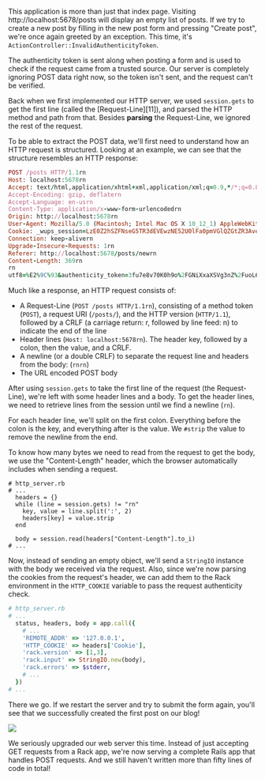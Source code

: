 This application is more than just that index page. Visiting http://localhost:5678/posts will display an empty list of posts. If we try to create a new post by filling in the new post form and pressing "Create post", we're once again greeted by an exception. This time, it's `ActionController::InvalidAuthenticityToken`.

The authenticity token is sent along when posting a form and is used to check if the request came from a trusted source. Our server is completely ignoring POST data right now, so the token isn't sent, and the request can't be verified.

Back when we first implemented our HTTP server, we used `session.gets` to get the first line (called the [Request-Line][11]), and parsed the HTTP method and path from that. Besides **parsing** the Request-Line, we ignored the rest of the request.

To be able to extract the POST data, we'll first need to understand how an HTTP request is structured. Looking at an example, we can see that the structure resembles an HTTP response:

```ruby    
POST /posts HTTP/1.1rn
Host: localhost:5678rn
Accept: text/html,application/xhtml+xml,application/xml;q=0.9,*/*;q=0.8rn
Accept-Encoding: gzip, deflatern
Accept-Language: en-usrn
Content-Type: application/x-www-form-urlencodedrn
Origin: http://localhost:5678rn
User-Agent: Mozilla/5.0 (Macintosh; Intel Mac OS X 10_12_1) AppleWebKit/602.2.14 (KHTML, like Gecko) Version/10.0.1 Safari/602.2.14rn
Cookie: _wups_session=LzE0Z2hSZFNseG5TR3dEVEwzNE52U0lFa0pmVGlQZGtZR3AveWlyMEFvUHRPeXlQUzQ4L0xlKzNLVWtqYld2cjdiWkpmclZIaEhJd1R6eDhaZThFbVBlN2p6QWpJdllHL2F4Z3VseUZ6NU1BRTU5Y1crM2lLRVY0UzdSZkpwYkt2SGFLZUQrYVFvaFE0VjZmZlIrNk5BPT0tLUpLTHQvRHQ0T3FycWV0ZFZhVHZWZkE9PQ%3D%3D--4ef4508c936004db748da10be58731049fa190eern
Connection: keep-alivern
Upgrade-Insecure-Requests: 1rn
Referer: http://localhost:5678/posts/newrn
Content-Length: 369rn
rn
utf8=%E2%9C%93&authenticity_token=3fu7e8v70K0h9o%2FGNiXxaXSVg3nZ%2FuoL60nlhssUEHpQRz%2BM4ZIHjQduQMexvXrNoC2pjmhNPI4xNNA0Qkh5Lg%3D%3D&post%5Btitle%5D=My+first+post&post%5Bcreated_at%281i%29%5D=2017&post%5Bcreated_at%282i%29%5D=1&post%5Bcreated_at%283i%29%5D=23&post%5Bcreated_at%284i%29%5D=18&post%5Bcreated_at%285i%29%5D=47&post%5Bbody%5D=It+works%21&commit=Create+Post
```

Much like a response, an HTTP request consists of:

* A Request-Line (`POST /posts HTTP/1.1rn`), consisting of a method token (`POST`), a request URI (`/posts/`), and the HTTP version (`HTTP/1.1`), followed by a CRLF (a carriage return: r, followed by line feed: n) to indicate the end of the line
* Header lines (`Host: localhost:5678rn`). The header key, followed by a colon, then the value, and a CRLF.
* A newline (or a double CRLF) to separate the request line and headers from the body: (`rnrn`)
* The URL encoded POST body

After using `session.gets` to take the first line of the request (the Request-Line), we're left with some header lines and a body. To get the header lines, we need to retrieve lines from the session until we find a newline (`rn`).

For each header line, we'll split on the first colon. Everything before the colon is the key, and everything after is the value. We `#strip` the value to remove the newline from the end.

To know how many bytes we need to read from the request to get the body, we use the "Content-Length" header, which the browser automatically includes when sending a request.

```  
# http_server.rb
# ...
  headers = {}
  while (line = session.gets) != "rn"
    key, value = line.split(':', 2)
    headers[key] = value.strip
  end

  body = session.read(headers["Content-Length"].to_i)
# ...
```    

Now, instead of sending an empty object, we'll send a `StringIO` instance with the body we received via the request. Also, since we're now parsing the cookies from the request's header, we can add them to the Rack environment in the `HTTP_COOKIE` variable to pass the request authenticity check.

```ruby    
# http_server.rb
# ...
  status, headers, body = app.call({
    # ...
    'REMOTE_ADDR' => '127.0.0.1',
    'HTTP_COOKIE' => headers['Cookie'],
    'rack.version' => [1,3],
    'rack.input' => StringIO.new(body),
    'rack.errors' => $stderr,
    # ...
  })
# ...
```

There we go. If we restart the server and try to submit the form again, you'll see that we successfully created the first post on our blog!

![](https://github.com/Codevolve/next/blob/master/courses/community/Ruby%20Magic/assets/first-post.png?raw=true)

We seriously upgraded our web server this time. Instead of just accepting GET requests from a Rack app, we're now serving a complete Rails app that handles POST requests. And we still haven't written more than fifty lines of code in total!
